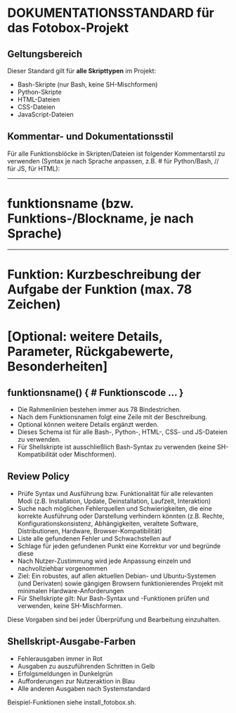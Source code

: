 # DOKUMENTATIONSSTANDARD für das Fotobox-Projekt

## Geltungsbereich

Dieser Standard gilt für **alle Skripttypen** im Projekt:
- Bash-Skripte (nur Bash, keine SH-Mischformen)
- Python-Skripte
- HTML-Dateien
- CSS-Dateien
- JavaScript-Dateien

## Kommentar- und Dokumentationsstil

Für alle Funktionsblöcke in Skripten/Dateien ist folgender Kommentarstil zu verwenden (Syntax je nach Sprache anpassen, z.B. # für Python/Bash, // für JS, <!-- --> für HTML):

-------------------------------------------------------------------------------
# funktionsname (bzw. Funktions-/Blockname, je nach Sprache)
-------------------------------------------------------------------------------
# Funktion: Kurzbeschreibung der Aufgabe der Funktion (max. 78 Zeichen)
# [Optional: weitere Details, Parameter, Rückgabewerte, Besonderheiten]
funktionsname() {
    # Funktionscode ...
}
-------------------------------------------------------------------------------

- Die Rahmenlinien bestehen immer aus 78 Bindestrichen.
- Nach dem Funktionsnamen folgt eine Zeile mit der Beschreibung.
- Optional können weitere Details ergänzt werden.
- Dieses Schema ist für alle Bash-, Python-, HTML-, CSS- und JS-Dateien zu verwenden.
- Für Shellskripte ist ausschließlich Bash-Syntax zu verwenden (keine SH-Kompatibilität oder Mischformen).

## Review Policy

- Prüfe Syntax und Ausführung bzw. Funktionalität für alle relevanten Modi (z.B. Installation, Update, Deinstallation, Laufzeit, Interaktion)
- Suche nach möglichen Fehlerquellen und Schwierigkeiten, die eine korrekte Ausführung oder Darstellung verhindern könnten (z.B. Rechte, Konfigurationskonsistenz, Abhängigkeiten, veraltete Software, Distributionen, Hardware, Browser-Kompatibilität)
- Liste alle gefundenen Fehler und Schwachstellen auf
- Schlage für jeden gefundenen Punkt eine Korrektur vor und begründe diese
- Nach Nutzer-Zustimmung wird jede Anpassung einzeln und nachvollziehbar vorgenommen
- Ziel: Ein robustes, auf allen aktuellen Debian- und Ubuntu-Systemen (und Derivaten) sowie gängigen Browsern funktionierendes Projekt mit minimalen Hardware-Anforderungen
- Für Shellskripte gilt: Nur Bash-Syntax und -Funktionen prüfen und verwenden, keine SH-Mischformen.

Diese Vorgaben sind bei jeder Überprüfung und Bearbeitung einzuhalten.

## Shellskript-Ausgabe-Farben

- Fehlerausgaben immer in Rot
- Ausgaben zu auszuführenden Schritten in Gelb
- Erfolgsmeldungen in Dunkelgrün
- Aufforderungen zur Nutzeraktion in Blau
- Alle anderen Ausgaben nach Systemstandard

Beispiel-Funktionen siehe install_fotobox.sh.
